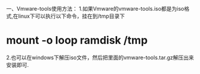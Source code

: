 一、Vmware-tools使用方法：
1.如果Vmware的vmware-tools.iso都是为iso格式,在linux下可以执行以下命令，挂在到/tmp目录下
# mount -o loop ramdisk /tmp
2.也可以在windows下解压iso文件，然后把里面的vmware-tools.tar.gz解压出来安装即可.

